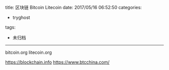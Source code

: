 title: 区块链  Bitcoin Litecoin
date: 2017/05/16 06:52:50
categories:
 - tryghost

tags:
 - 未归档 



---

bitcoin.org
litecoin.org

https://blockchain.info
https://www.btcchina.com/



